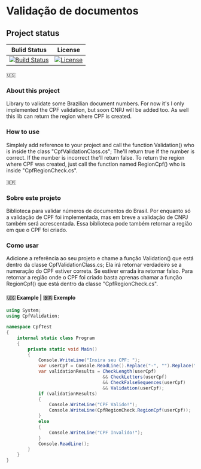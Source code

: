 Validação de documentos
================

## Project status
Bulid Status|License|
------------|-------|
[![Build Status](https://travis-ci.org/luca16s/Validacao-de-CPF.svg?branch=master)](https://travis-ci.org/luca16s/Validacao-de-CPF) | [![License](https://img.shields.io/badge/LICENSE-MIT-orange.svg)]() |

:us:
### About this project
Library to validate some Brazilian document numbers.
For now it's I only implemented the CPF validation, but soon CNPJ will be added too.
As well this lib can return the region where CPF is created.

### How to use
Simplely add reference to your project and call the function Validation() who is inside the class "CpfValidationClass.cs";
The'll return true if the number is correct. If the number is incorrect the'll return false.
To return the region where CPF was created, just call the function named RegionCpf() who is inside "CpfRegionCheck.cs".

<span>&#x1f1e7;&#x1f1f7;</span>
### Sobre este projeto
Biblioteca para validar números de documentos do Brasil.
Por enquanto só a validação de CPF foi implementada, mas em breve a validação de CNPJ também será acrescentada.
Essa biblioteca pode também retornar a região em que o CPF foi criado.

### Como usar
Adicione a referência ao seu projeto e chame a função Validation() que está dentro da classe CpfValidationClass.cs;
Ela irá retornar verdadeiro se a numeração do CPF estiver correta. Se estiver errada ira retornar falso.
Para retornar a região onde o CPF foi criado basta aprenas chamar a função RegionCpf() que está dentro da classe "CpfRegionCheck.cs".

#### :us: Example | <span>&#x1f1e7;&#x1f1f7;</span> Exemplo

```csharp
using System;
using CpfValidation;

namespace CpfTest
{
    internal static class Program
    {
        private static void Main()
        {
            Console.WriteLine("Insira seu CPF: ");
            var userCpf = Console.ReadLine().Replace("-", "").Replace(".", "");
            var validationResults = CheckLength(userCpf)
                                    && CheckLetters(userCpf)
                                    && CheckFalseSequences(userCpf)
                                    && Validation(userCpf);
            if (validationResults)
            {
                Console.WriteLine("CPF Valido!");
                Console.WriteLine(CpfRegionCheck.RegionCpf(userCpf));
            }
            else
            {
                Console.WriteLine("CPF Invalido!");
            }
            Console.ReadLine();
        }
    }
}
```
